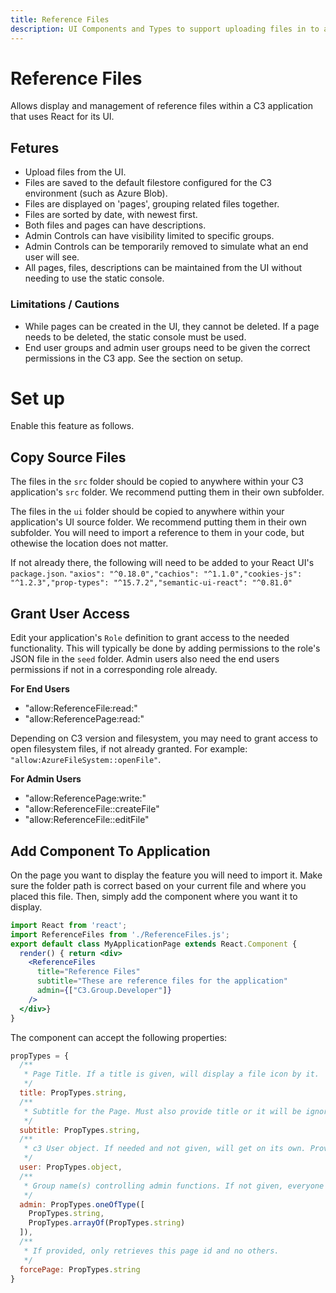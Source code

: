 ```yaml
---
title: Reference Files
description: UI Components and Types to support uploading files in to a C3 Application and allowing them to be downloaded.
---
```


# Reference Files

Allows display and management of reference files within a C3 application that uses React for its UI.

## Fetures

* Upload files from the UI.
* Files are saved to the default filestore configured for the C3 environment (such as Azure Blob).
* Files are displayed on 'pages', grouping related files together.
* Files are sorted by date, with newest first.
* Both files and pages can have descriptions.
* Admin Controls can have visibility limited to specific groups.
* Admin Controls can be temporarily removed to simulate what an end user will see.
* All pages, files, descriptions can be maintained from the UI without needing to use the static console.

### Limitations / Cautions

* While pages can be created in the UI, they cannot be deleted. If a page needs to be deleted, the static console must be used.
* End user groups and admin user groups need to be given the correct permissions in the C3 app. See the section on setup.

# Set up

Enable this feature as follows.

## Copy Source Files

The files in the `src` folder should be copied to anywhere within your C3 application's `src` folder.
We recommend putting them in their own subfolder.

The files in the `ui` folder should be copied to anywhere within your application's UI source folder.
We recommend putting them in their own subfolder.
You will need to import a reference to them in your code, but othewise the location does not matter.

If not already there, the following will need to be added to your React UI's `package.json`.
`"axios": "^0.18.0","cachios": "^1.1.0","cookies-js": "^1.2.3","prop-types": "^15.7.2","semantic-ui-react": "^0.81.0"`

## Grant User Access

Edit your application's `Role` definition to grant access to the needed functionality.
This will typically be done by adding permissions to the role's JSON file in the `seed` folder.
Admin users also need the end users permissions if not in a corresponding role already.

**For End Users**

* "allow:ReferenceFile:read:"
* "allow:ReferencePage:read:"

Depending on C3 version and filesystem, you may need to grant access to open filesystem files, if not already granted. For example: `"allow:AzureFileSystem::openFile"`.

**For Admin Users**

* "allow:ReferencePage:write:"
* "allow:ReferenceFile::createFile"
* "allow:ReferenceFile::editFile"

## Add Component To Application

On the page you want to display the feature you will need to import it. Make sure the folder path is correct based on your current file and where you placed this file.
Then, simply add the component where you want it to display.

```jsx
import React from 'react';
import ReferenceFiles from './ReferenceFiles.js';
export default class MyApplicationPage extends React.Component {
  render() { return <div>
    <ReferenceFiles 
      title="Reference Files"
      subtitle="These are reference files for the application"
      admin={["C3.Group.Developer"]}
    />
  </div>}
}
```

The component can accept the following properties:

```js
propTypes = {
  /**
   * Page Title. If a title is given, will display a file icon by it.
   */
  title: PropTypes.string,
  /**
   * Subtitle for the Page. Must also provide title or it will be ignored.
   */
  subtitle: PropTypes.string,
  /**
   * c3 User object. If needed and not given, will get on its own. Provide if already available to reduce network calls.
   */
  user: PropTypes.object,
  /**
   * Group name(s) controlling admin functions. If not given, everyone sees them.
   */
  admin: PropTypes.oneOfType([
    PropTypes.string,
    PropTypes.arrayOf(PropTypes.string)
  ]),
  /**
   * If provided, only retrieves this page id and no others.
   */
  forcePage: PropTypes.string
}
```
